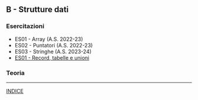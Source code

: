 ## B - Strutture dati
### Esercitazioni
- ES01 - Array (A.S. 2022-23)
- ES02 - Puntatori (A.S. 2022-23)
- ES03 - Stringhe (A.S. 2023-24)
- [ES01 - Record, tabelle e unioni](<https://docs.google.com/presentation/d/1C1TjtpPvmaS8LCIaqk-2SGHREuP81HywxqLxSFWhgTw/edit?usp=sharing>)
 
### Teoria

--- 
[INDICE](../README.md) 

